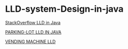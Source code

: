# LLD-system-Design-in-java



 [StackOverflow LLD in Java](https://medium.com/@mohitmandlecha7256/stackoverflow-lld-in-java-19f67c506a37)
 
 [PARKING-LOT LLD IN JAVA ](https://medium.com/@mohitmandlecha7256/parkinglot-lld-in-java-101a6d37487a)
 
[VENDING MACHINE LLD](https://medium.com/@mohitmandlecha7256/vending-machine-lld-in-java-671fe1c6a21d)
